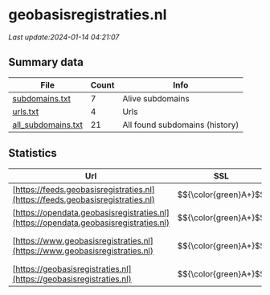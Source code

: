 # geobasisregistraties.nl
*Last update:2024-01-14 04:21:07*
## Summary data
| File       | Count | Info |
|------------|-------|------|
|[subdomains.txt](/data/geobasisregistraties/subdomains.txt)|7|Alive subdomains|
|[urls.txt](/data/geobasisregistraties/urls.txt)|4|Urls|
|[all_subdomains.txt](/data/geobasisregistraties/all_subdomains.txt)|21|All found subdomains (history)|
## Statistics
| Url | SSL | Server | Cookie | HSTS | CSP | XFO | XXP | RP | Tech |
|------------|-------|------|------|------|------|------|------|------|------|
|[https://feeds.geobasisregistraties.nl](https://feeds.geobasisregistraties.nl)| $${\color{green}A+}$$ |nginx| |:white_check_mark: | |:white_check_mark: |:white_check_mark: |:white_check_mark: |HSTS Nginx|
|[https://opendata.geobasisregistraties.nl](https://opendata.geobasisregistraties.nl)| $${\color{green}A+}$$ |nginx| |:white_check_mark: | |:white_check_mark: |:white_check_mark: |:white_check_mark: |HSTS Nginx|
|[https://www.geobasisregistraties.nl](https://www.geobasisregistraties.nl)| $${\color{green}A+}$$ |nginx| |:white_check_mark: |:warning: |:white_check_mark: |:white_check_mark: |:white_check_mark: |Bloomreach HSTS Ngin...|
|[https://geobasisregistraties.nl](https://geobasisregistraties.nl)| $${\color{green}A+}$$ |nginx| |:white_check_mark: |:warning: |:white_check_mark: |:white_check_mark: |:white_check_mark: |HSTS Nginx|